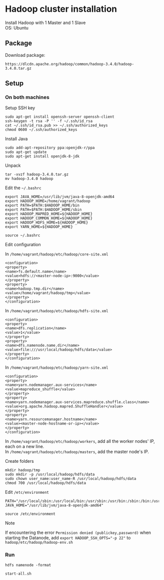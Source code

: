 # Hadoop cluster installation

Install Hadoop with 1 Master and 1 Slave\
OS: Ubuntu

## Package

Download package:

```
https://dlcdn.apache.org/hadoop/common/hadoop-3.4.0/hadoop-3.4.0.tar.gz
```

## Setup

### On both machines

Setup SSH key

```
sudo apt-get install openssh-server openssh-client
ssh-keygen -t rsa -P '' -f ~/.ssh/id_rsa
cat ~/.ssh/id_rsa.pub >> ~/.ssh/authorized_keys
chmod 0600 ~/.ssh/authorized_keys
```

Install Java

```
sudo add-apt-repository ppa:openjdk-r/ppa
sudo apt-get update
sudo apt-get install openjdk-8-jdk
```

Unpack

```
tar -xvzf hadoop-3.4.0.tar.gz
mv hadoop-3.4.0 hadoop
```

Edit the `~/.bashrc`

```
export JAVA_HOME=/usr/lib/jvm/java-8-openjdk-amd64
export HADOOP_HOME=/home/vagrant/hadoop
export PATH=$PATH:$HADOOP_HOME/bin
export PATH=$PATH:$HADOOP_HOME/sbin
export HADOOP_MAPRED_HOME=${HADOOP_HOME}
export HADOOP_COMMON_HOME=${HADOOP_HOME}
export HADOOP_HDFS_HOME=${HADOOP_HOME}
export YARN_HOME=${HADOOP_HOME}
```

```
source ~/.bashrc
```

Edit configuration

In `/home/vagrant/hadoop/etc/hadoop/core-site.xml`
```
<configuration>
<property>
<name>fs.default.name</name>
<value>hdfs://<master-node-ip>:9000</value>
</property>
<property>
<name>hadoop.tmp.dir</name>
<value>/home/vagrant/hadoop/tmp</value>
</property>
</configuration>
```

In `/home/vagrant/hadoop/etc/hadoop/hdfs-site.xml`
```
<configuration>
<property>
<name>dfs.replication</name>
<value>1</value>
</property>
<property>
<name>dfs.namenode.name.dir</name>
<value>file:///usr/local/hadoop/hdfs/data</value>
</property>
</configuration>
```

In `/home/vagrant/hadoop/etc/hadoop/yarn-site.xml`
```
<configuration>
<property>
<name>yarn.nodemanager.aux-services</name>
<value>mapreduce_shuffle</value>
</property>
<property>
<name>yarn.nodemanager.aux-services.mapreduce.shuffle.class</name>
<value>org.apache.hadoop.mapred.ShuffleHandler</value>
</property>
<property>
<name>yarn.resourcemanager.hostname</name>
<value><master-node-hostname-or-ip></value>
</property>
</configuration>
```

In `/home/vagrant/hadoop/etc/hadoop/workers`, add all the worker nodes' IP, each on a new line.\
In `/home/vagrant/hadoop/etc/hadoop/masters`, add the master node's IP.

Create folders
```
mkdir hadoop/tmp
sudo mkdir -p /usr/local/hadoop/hdfs/data
sudo chown user_name:user_name-R /usr/local/hadoop/hdfs/data
chmod 700 /usr/local/hadoop/hdfs/data
```

Edit `/etc/environment`
```
PATH="/usr/local/sbin:/usr/local/bin:/usr/sbin:/usr/bin:/sbin:/bin:/usr/games:/usr/local/games:/usr/local/hadoop/bin:/usr/local/hadoop/sbin"
JAVA_HOME="/usr/lib/jvm/java-8-openjdk-amd64"
```

```
source /etc/environment
```

> [!NOTE]  
> If encountering the error `Permission denied (publickey,password)` when starting the Datanode, add `export HADOOP_SSH_OPTS="-p 22"` to `hadoop/etc/hadoop/hadoop-env.sh`

### Run

```
hdfs namenode -format
```

```
start-all.sh
```
